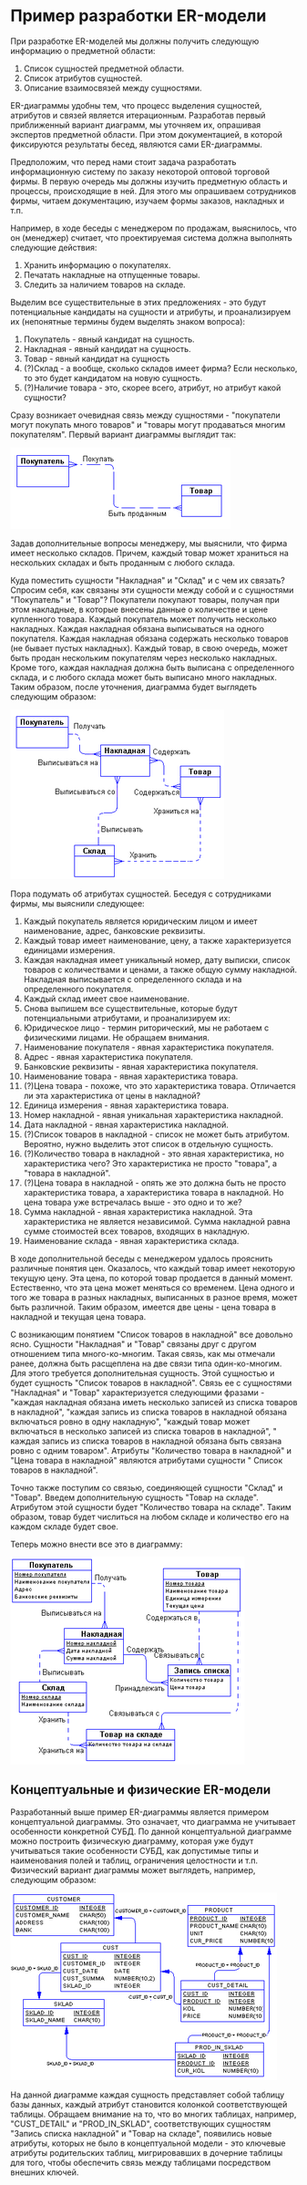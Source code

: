# Пример разработки ER-модели

При разработке ER-моделей мы должны получить следующую информацию о предметной области:

1. Список сущностей предметной области. 
1. Список атрибутов сущностей. 
1. Описание взаимосвязей между сущностями. 

ER-диаграммы удобны тем, что процесс выделения сущностей, атрибутов и связей является итерационным. Разработав первый приближенный вариант диаграмм, мы уточняем их, опрашивая экспертов предметной области. При этом документацией, в которой фиксируются результаты бесед, являются сами ER-диаграммы. 

Предположим, что перед нами стоит задача разработать информационную систему по заказу некоторой оптовой торговой фирмы. В первую очередь мы должны изучить предметную область и процессы, происходящие в ней. Для этого мы опрашиваем сотрудников фирмы, читаем документацию, изучаем формы заказов, накладных и т.п. 

Например, в ходе беседы с менеджером по продажам, выяснилось, что он (менеджер) считает, что проектируемая система должна выполнять следующие действия: 

1. Хранить информацию о покупателях. 
1. Печатать накладные на отпущенные товары. 
1. Следить за наличием товаров на складе.

Выделим все существительные в этих предложениях - это будут потенциальные кандидаты на сущности и атрибуты, и проанализируем их (непонятные термины будем выделять знаком вопроса):

1. Покупатель - явный кандидат на сущность. 
1. Накладная - явный кандидат на сущность. 
1. Товар - явный кандидат на сущность 
1. (?)Склад - а вообще, сколько складов имеет фирма? Если несколько, то это будет кандидатом на новую сущность. 
1. (?)Наличие товара - это, скорее всего, атрибут, но атрибут какой сущности? 

Сразу возникает очевидная связь между сущностями - "покупатели могут покупать много товаров" и "товары могут продаваться многим покупателям". Первый вариант диаграммы выглядит так:

![](images/ER_example_1.png)

Задав дополнительные вопросы менеджеру, мы выяснили, что фирма имеет несколько складов. Причем, каждый товар может храниться на нескольких складах и быть проданным с любого склада.

Куда поместить сущности "Накладная" и "Склад" и с чем их связать? Спросим себя, как связаны эти сущности между собой и с сущностями "Покупатель" и "Товар"? Покупатели покупают товары, получая при этом накладные, в которые внесены данные о количестве и цене купленного товара. Каждый покупатель может получить несколько накладных. Каждая накладная обязана выписываться на одного покупателя. Каждая накладная обязана содержать несколько товаров (не бывает пустых накладных). Каждый товар, в свою очередь, может быть продан нескольким покупателям через несколько накладных. Кроме того, каждая накладная должна быть выписана с определенного склада, и с любого склада может быть выписано много накладных. Таким образом, после уточнения, диаграмма будет выглядеть следующим образом:

![](images/ER_example_2.png)

Пора подумать об атрибутах сущностей. Беседуя с сотрудниками фирмы, мы выяснили следующее:

1. Каждый покупатель является юридическим лицом и имеет наименование, адрес, банковские реквизиты. 
1. Каждый товар имеет наименование, цену, а также характеризуется единицами измерения. 
1. Каждая накладная имеет уникальный номер, дату выписки, список товаров с количествами и ценами, а также общую сумму накладной. Накладная выписывается с определенного склада и на определенного покупателя. 
1. Каждый склад имеет свое наименование. 
1. Снова выпишем все существительные, которые будут потенциальными атрибутами, и проанализируем их: 
1. Юридическое лицо - термин риторический, мы не работаем с физическими лицами. Не обращаем внимания. 
1. Наименование покупателя - явная характеристика покупателя. 
1. Адрес - явная характеристика покупателя. 
1. Банковские реквизиты - явная характеристика покупателя. 
1. Наименование товара - явная характеристика товара. 
1. (?)Цена товара - похоже, что это характеристика товара. Отличается ли эта характеристика от цены в накладной? 
1. Единица измерения - явная характеристика товара. 
1. Номер накладной - явная уникальная характеристика накладной. 
1. Дата накладной - явная характеристика накладной. 
1. (?)Список товаров в накладной - список не может быть атрибутом. Вероятно, нужно выделить этот список в отдельную сущность. 
1. (?)Количество товара в накладной - это явная характеристика, но характеристика чего? Это характеристика не просто "товара", а "товара в накладной". 
1. (?)Цена товара в накладной - опять же это должна быть не просто характеристика товара, а характеристика товара в накладной. Но цена товара уже встречалась выше - это одно и то же? 
1. Сумма накладной - явная характеристика накладной. Эта характеристика не является независимой. Сумма накладной равна сумме стоимостей всех товаров, входящих в накладную. 
1. Наименование склада - явная характеристика склада. 

В ходе дополнительной беседы с менеджером удалось прояснить различные понятия цен. Оказалось, что каждый товар имеет некоторую текущую цену. Эта цена, по которой товар продается в данный момент. Естественно, что эта цена может меняться со временем. Цена одного и того же товара в разных накладных, выписанных в разное время, может быть различной. Таким образом, имеется две цены - цена товара в накладной и текущая цена товара.

С возникающим понятием "Список товаров в накладной" все довольно ясно. Сущности "Накладная" и "Товар" связаны друг с другом отношением типа много-ко-многим. Такая связь, как мы отмечали ранее, должна быть расщеплена на две связи типа один-ко-многим. Для этого требуется дополнительная сущность. Этой сущностью и будет сущность "Список товаров в накладной". Связь ее с сущностями "Накладная" и "Товар" характеризуется следующими фразами - "каждая накладная обязана иметь несколько записей из списка товаров в накладной", "каждая запись из списка товаров в накладной обязана включаться ровно в одну накладную", "каждый товар может включаться в несколько записей из списка товаров в накладной", " каждая запись из списка товаров в накладной обязана быть связана ровно с одним товаром". Атрибуты "Количество товара в накладной" и "Цена товара в накладной" являются атрибутами сущности " Список товаров в накладной".

Точно также поступим со связью, соединяющей сущности "Склад" и "Товар". Введем дополнительную сущность "Товар на складе". Атрибутом этой сущности будет "Количество товара на складе". Таким образом, товар будет числиться на любом складе и количество его на каждом складе будет свое.

Теперь можно внести все это в диаграмму:

![](images/ER_logical.png)

## Концептуальные и физические ER-модели

Разработанный выше пример ER-диаграммы является примером концептуальной диаграммы. Это означает, что диаграмма не учитывает особенности конкретной СУБД. По данной концептуальной диаграмме можно построить физическую диаграмму, которая уже будут учитываться такие особенности СУБД, как допустимые типы и наименования полей и таблиц, ограничения целостности и т.п. Физический вариант диаграммы может выглядеть, например, следующим образом:

![](images/ER_physical.png)

На данной диаграмме каждая сущность представляет собой таблицу базы данных, каждый атрибут становится колонкой соответствующей таблицы. Обращаем внимание на то, что во многих таблицах, например, "CUST_DETAIL" и "PROD_IN_SKLAD", соответствующих сущностям "Запись списка накладной" и "Товар на складе", появились новые атрибуты, которых не было в концептуальной модели - это ключевые атрибуты родительских таблиц, мигрировавших в дочерние таблицы для того, чтобы обеспечить связь между таблицами посредством внешних ключей.

